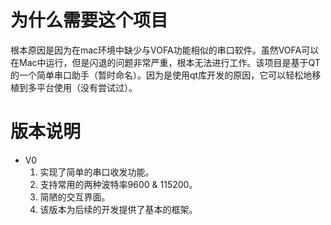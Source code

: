 # 为什么需要这个项目
根本原因是因为在mac环境中缺少与VOFA功能相似的串口软件。虽然VOFA可以在Mac中运行，但是闪退的问题非常严重，根本无法进行工作。该项目是基于QT的一个简单串口助手（暂时命名）。因为是使用qt库开发的原因，它可以轻松地移植到多平台使用（没有尝试过）。
# 版本说明
- V0
  1. 实现了简单的串口收发功能。
  2. 支持常用的两种波特率9600 & 115200。
  3. 简陋的交互界面。
  4. 该版本为后续的开发提供了基本的框架。
